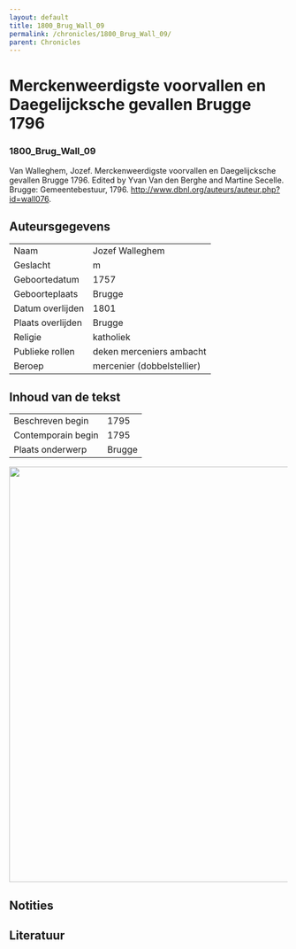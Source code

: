```yaml
---
layout: default
title: 1800_Brug_Wall_09
permalink: /chronicles/1800_Brug_Wall_09/
parent: Chronicles
--- 
```



# Merckenweerdigste voorvallen en Daegelijcksche gevallen Brugge 1796 

### 1800_Brug_Wall_09 

Van Walleghem, Jozef. Merckenweerdigste voorvallen en Daegelijcksche gevallen Brugge 1796. Edited by Yvan Van den Berghe and Martine Secelle. Brugge: Gemeentebestuur, 1796. http://www.dbnl.org/auteurs/auteur.php?id=wall076. 

## Auteursgegevens 

| | | 
| --------------- | --------------- | 
| Naam | Jozef Walleghem | 
| Geslacht | m | 
| Geboortedatum | 1757 | 
| Geboorteplaats | Brugge | 
| Datum overlijden | 1801 | 
| Plaats overlijden | Brugge | 
| Religie | katholiek | 
| Publieke rollen | deken merceniers ambacht | 
| Beroep | mercenier (dobbelstellier) | 

## Inhoud van de tekst 

| | | 
| --------------- | --------------- | 
| Beschreven begin | 1795 | 
| Contemporain begin | 1795 | 
| Plaats onderwerp | Brugge | 

[<img src="..\..\barplots_chronicles\1800_Brug_Wall_09.jpg" width="750"/>](..\..\barplots_chronicles\1800_Brug_Wall_09.jpg) 

## Notities 

## Literatuur 

